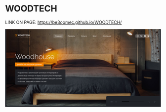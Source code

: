 # WOODTECH

LINK ON PAGE:
https://be3oomec.github.io/WOODTECH/

![Главная страница сайта](design.jpg "Главная страница сайта")
